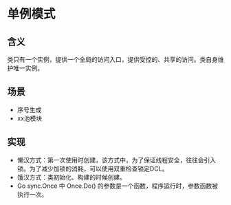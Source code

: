 # 单例模式
## 含义
类只有一个实例，提供一个全局的访问入口，提供受控的、共享的访问。类自身维护唯一实例。
## 场景
* 序号生成
* xx池模块
## 实现
* 懒汉方式：第一次使用时创建，该方式中，为了保证线程安全，往往会引入锁。为了减少加锁的消耗，可以使用双重检查锁定DCL。
* 饿汉方式：类初始化、构建的时候创建。
* Go sync.Once 中 Once.Do() 的参数是一个函数，程序运行时，参数函数被执行一次。
